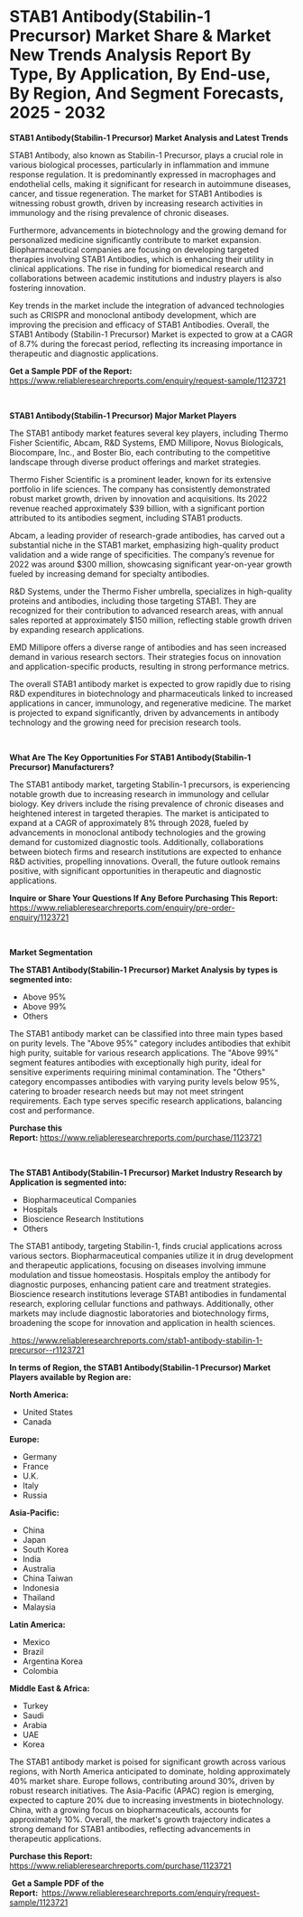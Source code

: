 <p><h1>STAB1 Antibody(Stabilin-1 Precursor) Market Share & Market New Trends Analysis Report By Type, By Application, By End-use, By Region, And Segment Forecasts, 2025 - 2032</h1></p><p><strong>STAB1 Antibody(Stabilin-1 Precursor) Market Analysis and Latest Trends</strong></p>
<p><p>STAB1 Antibody, also known as Stabilin-1 Precursor, plays a crucial role in various biological processes, particularly in inflammation and immune response regulation. It is predominantly expressed in macrophages and endothelial cells, making it significant for research in autoimmune diseases, cancer, and tissue regeneration. The market for STAB1 Antibodies is witnessing robust growth, driven by increasing research activities in immunology and the rising prevalence of chronic diseases.</p><p>Furthermore, advancements in biotechnology and the growing demand for personalized medicine significantly contribute to market expansion. Biopharmaceutical companies are focusing on developing targeted therapies involving STAB1 Antibodies, which is enhancing their utility in clinical applications. The rise in funding for biomedical research and collaborations between academic institutions and industry players is also fostering innovation.</p><p>Key trends in the market include the integration of advanced technologies such as CRISPR and monoclonal antibody development, which are improving the precision and efficacy of STAB1 Antibodies. Overall, the STAB1 Antibody (Stabilin-1 Precursor) Market is expected to grow at a CAGR of 8.7% during the forecast period, reflecting its increasing importance in therapeutic and diagnostic applications.</p></p>
<p><strong>Get a Sample PDF of the Report:&nbsp;</strong> <a href="https://www.reliableresearchreports.com/enquiry/request-sample/1123721?utm_campaign=2395&utm_medium=2&utm_source=Github&utm_content=ia&utm_term=13042025&utm_id=stab1-antibodystabilin-1-precursor">https://www.reliableresearchreports.com/enquiry/request-sample/1123721</a></p>
<p>&nbsp;</p>
<p><strong>STAB1 Antibody(Stabilin-1 Precursor) Major Market Players</strong></p>
<p><p>The STAB1 antibody market features several key players, including Thermo Fisher Scientific, Abcam, R&D Systems, EMD Millipore, Novus Biologicals, Biocompare, Inc., and Boster Bio, each contributing to the competitive landscape through diverse product offerings and market strategies. </p><p>Thermo Fisher Scientific is a prominent leader, known for its extensive portfolio in life sciences. The company has consistently demonstrated robust market growth, driven by innovation and acquisitions. Its 2022 revenue reached approximately $39 billion, with a significant portion attributed to its antibodies segment, including STAB1 products. </p><p>Abcam, a leading provider of research-grade antibodies, has carved out a substantial niche in the STAB1 market, emphasizing high-quality product validation and a wide range of specificities. The company’s revenue for 2022 was around $300 million, showcasing significant year-on-year growth fueled by increasing demand for specialty antibodies.</p><p>R&D Systems, under the Thermo Fisher umbrella, specializes in high-quality proteins and antibodies, including those targeting STAB1. They are recognized for their contribution to advanced research areas, with annual sales reported at approximately $150 million, reflecting stable growth driven by expanding research applications.</p><p>EMD Millipore offers a diverse range of antibodies and has seen increased demand in various research sectors. Their strategies focus on innovation and application-specific products, resulting in strong performance metrics.</p><p>The overall STAB1 antibody market is expected to grow rapidly due to rising R&D expenditures in biotechnology and pharmaceuticals linked to increased applications in cancer, immunology, and regenerative medicine. The market is projected to expand significantly, driven by advancements in antibody technology and the growing need for precision research tools.</p></p>
<p>&nbsp;</p>
<p><strong>What Are The Key Opportunities For STAB1 Antibody(Stabilin-1 Precursor) Manufacturers?</strong></p>
<p><p>The STAB1 antibody market, targeting Stabilin-1 precursors, is experiencing notable growth due to increasing research in immunology and cellular biology. Key drivers include the rising prevalence of chronic diseases and heightened interest in targeted therapies. The market is anticipated to expand at a CAGR of approximately 8% through 2028, fueled by advancements in monoclonal antibody technologies and the growing demand for customized diagnostic tools. Additionally, collaborations between biotech firms and research institutions are expected to enhance R&D activities, propelling innovations. Overall, the future outlook remains positive, with significant opportunities in therapeutic and diagnostic applications.</p></p>
<p><strong>Inquire or Share Your Questions If Any Before Purchasing This Report:</strong> <a href="https://www.reliableresearchreports.com/enquiry/pre-order-enquiry/1123721?utm_campaign=2395&utm_medium=2&utm_source=Github&utm_content=ia&utm_term=13042025&utm_id=stab1-antibodystabilin-1-precursor">https://www.reliableresearchreports.com/enquiry/pre-order-enquiry/1123721</a></p>
<p>&nbsp;</p>
<p><strong>Market Segmentation</strong></p>
<p><strong>The STAB1 Antibody(Stabilin-1 Precursor) Market Analysis by types is segmented into:</strong></p>
<p><ul><li>Above 95%</li><li>Above 99%</li><li>Others</li></ul></p>
<p><p>The STAB1 antibody market can be classified into three main types based on purity levels. The "Above 95%" category includes antibodies that exhibit high purity, suitable for various research applications. The "Above 99%" segment features antibodies with exceptionally high purity, ideal for sensitive experiments requiring minimal contamination. The "Others" category encompasses antibodies with varying purity levels below 95%, catering to broader research needs but may not meet stringent requirements. Each type serves specific research applications, balancing cost and performance.</p></p>
<p><strong>Purchase this Report:&nbsp;</strong><a href="https://www.reliableresearchreports.com/purchase/1123721?utm_campaign=2395&utm_medium=2&utm_source=Github&utm_content=ia&utm_term=13042025&utm_id=stab1-antibodystabilin-1-precursor">https://www.reliableresearchreports.com/purchase/1123721</a></p>
<p>&nbsp;</p>
<p><strong>The STAB1 Antibody(Stabilin-1 Precursor) Market Industry Research by Application is segmented into:</strong></p>
<p><ul><li>Biopharmaceutical Companies</li><li>Hospitals</li><li>Bioscience Research Institutions</li><li>Others</li></ul></p>
<p><p>The STAB1 antibody, targeting Stabilin-1, finds crucial applications across various sectors. Biopharmaceutical companies utilize it in drug development and therapeutic applications, focusing on diseases involving immune modulation and tissue homeostasis. Hospitals employ the antibody for diagnostic purposes, enhancing patient care and treatment strategies. Bioscience research institutions leverage STAB1 antibodies in fundamental research, exploring cellular functions and pathways. Additionally, other markets may include diagnostic laboratories and biotechnology firms, broadening the scope for innovation and application in health sciences.</p></p>
<p><a href="https://www.reliableresearchreports.com/stab1-antibody-stabilin-1-precursor--r1123721?utm_campaign=2395&utm_medium=2&utm_source=Github&utm_content=ia&utm_term=13042025&utm_id=stab1-antibodystabilin-1-precursor">&nbsp;https://www.reliableresearchreports.com/stab1-antibody-stabilin-1-precursor--r1123721</a></p>
<p><strong>In terms of Region, the STAB1 Antibody(Stabilin-1 Precursor) Market Players available by Region are:</strong></p>
<p>
    <p> <strong> North America: </strong>
        <ul>
            <li>United States</li>
            <li>Canada</li>
        </ul>
        </p> 
    <p> <strong> Europe: </strong>
        <ul>
            <li>Germany</li>
            <li>France</li>
            <li>U.K.</li>
            <li>Italy</li>
            <li>Russia</li>
        </ul>
        </p> 
    <p> <strong> Asia-Pacific: </strong>
        <ul>
            <li>China</li>
            <li>Japan</li>
            <li>South Korea</li>
            <li>India</li>
            <li>Australia</li>
            <li>China Taiwan</li>
            <li>Indonesia</li>
            <li>Thailand</li>
            <li>Malaysia</li>
        </ul>
        </p> 
    <p> <strong> Latin America: </strong>
        <ul>
            <li>Mexico</li>
            <li>Brazil</li>
            <li>Argentina Korea</li>
            <li>Colombia</li>
        </ul>
        </p> 
    <p> <strong> Middle East & Africa: </strong>
        <ul>
            <li>Turkey</li>
            <li>Saudi</li>
            <li>Arabia</li>
            <li>UAE</li>
            <li>Korea</li>
        </ul>
    </p>
    </p>
<p><p>The STAB1 antibody market is poised for significant growth across various regions, with North America anticipated to dominate, holding approximately 40% market share. Europe follows, contributing around 30%, driven by robust research initiatives. The Asia-Pacific (APAC) region is emerging, expected to capture 20% due to increasing investments in biotechnology. China, with a growing focus on biopharmaceuticals, accounts for approximately 10%. Overall, the market's growth trajectory indicates a strong demand for STAB1 antibodies, reflecting advancements in therapeutic applications.</p></p>
<p><strong>Purchase this Report: </strong><a href="https://www.reliableresearchreports.com/purchase/1123721?utm_campaign=2395&utm_medium=2&utm_source=Github&utm_content=ia&utm_term=13042025&utm_id=stab1-antibodystabilin-1-precursor">https://www.reliableresearchreports.com/purchase/1123721</a></p>
<p>&nbsp;<strong>Get a Sample PDF of the Report:&nbsp;&nbsp;</strong><a href="https://www.reliableresearchreports.com/enquiry/request-sample/1123721?utm_campaign=2395&utm_medium=2&utm_source=Github&utm_content=ia&utm_term=13042025&utm_id=stab1-antibodystabilin-1-precursor">https://www.reliableresearchreports.com/enquiry/request-sample/1123721</a></p>
<p><strong></strong></p>
<p><p></p><p></p><p></p></p>